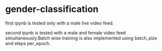 # gender-classification

first ipynb is tested only with a male live video feed.

second ipynb is tested with a male and female video feed simultaneously.Batch wise training is also implemented 
using batch_size and steps per_epoch.
